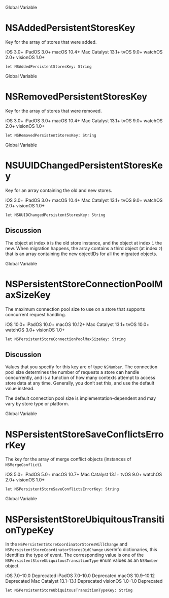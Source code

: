 Global Variable

# NSAddedPersistentStoresKey

Key for the array of stores that were added.

iOS 3.0+  iPadOS 3.0+  macOS 10.4+  Mac Catalyst 13.1+  tvOS 9.0+  watchOS
2.0+  visionOS 1.0+

    
    
    let NSAddedPersistentStoresKey: String

Global Variable

# NSRemovedPersistentStoresKey

Key for the array of stores that were removed.

iOS 3.0+  iPadOS 3.0+  macOS 10.4+  Mac Catalyst 13.1+  tvOS 9.0+  watchOS
2.0+  visionOS 1.0+

    
    
    let NSRemovedPersistentStoresKey: String

Global Variable

# NSUUIDChangedPersistentStoresKey

Key for an array containing the old and new stores.

iOS 3.0+  iPadOS 3.0+  macOS 10.4+  Mac Catalyst 13.1+  tvOS 9.0+  watchOS
2.0+  visionOS 1.0+

    
    
    let NSUUIDChangedPersistentStoresKey: String

## Discussion

The object at index `0` is the old store instance, and the object at index `1`
the new. When migration happens, the array contains a third object (at index
`2`) that is an array containing the new objectIDs for all the migrated
objects.

Global Variable

# NSPersistentStoreConnectionPoolMaxSizeKey

The maximum connection pool size to use on a store that supports concurrent
request handling.

iOS 10.0+  iPadOS 10.0+  macOS 10.12+  Mac Catalyst 13.1+  tvOS 10.0+  watchOS
3.0+  visionOS 1.0+

    
    
    let NSPersistentStoreConnectionPoolMaxSizeKey: String

## Discussion

Values that you specify for this key are of type `NSNumber`. The connection
pool size determines the number of requests a store can handle concurrently,
and is a function of how many contexts attempt to access store data at any
time. Generally, you don’t set this, and use the default value instead.

The default connection pool size is implementation-dependent and may vary by
store type or platform.

Global Variable

# NSPersistentStoreSaveConflictsErrorKey

The key for the array of merge conflict objects (instances of
`NSMergeConflict`).

iOS 5.0+  iPadOS 5.0+  macOS 10.7+  Mac Catalyst 13.1+  tvOS 9.0+  watchOS
2.0+  visionOS 1.0+

    
    
    let NSPersistentStoreSaveConflictsErrorKey: String

Global Variable

# NSPersistentStoreUbiquitousTransitionTypeKey

In the `NSPersistentStoreCoordinatorStoresWillChange` and
`NSPersistentStoreCoordinatorStoresDidChange` userInfo dictionaries, this
identifies the type of event. The corresponding value is one of the
`NSPersistentStoreUbiquitousTransitionType` enum values as an `NSNumber`
object.

iOS 7.0–10.0  Deprecated  iPadOS 7.0–10.0  Deprecated  macOS 10.9–10.12
Deprecated  Mac Catalyst 13.1–13.1  Deprecated  visionOS 1.0–1.0  Deprecated

    
    
    let NSPersistentStoreUbiquitousTransitionTypeKey: String

